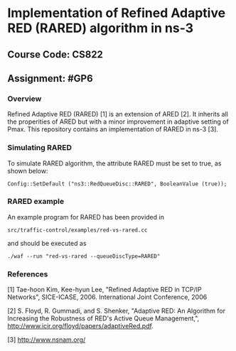 # Implementation of Refined Adaptive RED (RARED) algorithm in ns-3
## Course Code: CS822	<br/>
## Assignment: #GP6	<br/>

### Overview		<br/>
Refined Adaptive RED (RARED) [1] is an extension of ARED [2]. It inherits all the properities of ARED but with a minor improvement in adaptive setting of Pmax. This repository contains an implementation of RARED in ns-3 [3].

### Simulating RARED	<br/>

To simulate RARED algorithm, the attribute RARED must be set to true,
as shown below:

  `Config::SetDefault ("ns3::RedQueueDisc::RARED", BooleanValue (true));`

### RARED example	<br/>

An example program for RARED has been provided in

`src/traffic-control/examples/red-vs-rared.cc`

and should be executed as

`./waf --run "red-vs-rared --queueDiscType=RARED"`

### References         <br/>

[1] Tae-hoon Kim, Kee-hyun Lee, "Refined Adaptive RED in TCP/IP Networks", SICE-ICASE, 2006. International Joint Conference, 2006

[2] S. Floyd, R. Gummadi, and S. Shenker, "Adaptive RED: An Algorithm for Increasing the Robustness of RED's Active Queue Management,", http://www.icir.org/floyd/papers/adaptiveRed.pdf.

[3] http://www.nsnam.org/
